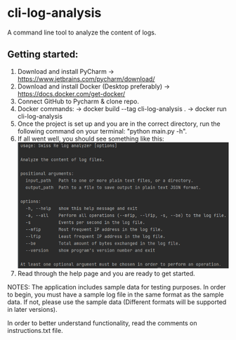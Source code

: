 # cli-log-analysis
 A command line tool to analyze the content of logs.

## Getting started:

1. Download and install PyCharm -> https://www.jetbrains.com/pycharm/download/
2. Download and install Docker (Desktop preferably) -> https://docs.docker.com/get-docker/
3. Connect GitHub to Pycharm & clone repo.
4. Docker commands:
    -> docker build --tag cli-log-analysis .
    -> docker run cli-log-analysis
5. Once the project is set up and you are in the correct directory, run the following command on your terminal: "python main.py -h".
6. If all went well, you should see something like this:
![help](https://github.com/ugueto/cli-log-analysis/blob/master/img/help.png?raw=true)
7. Read through the help page and you are ready to get started.

NOTES: 
The application includes sample data for testing purposes.
In order to begin, you must have a sample log file in the same format as the sample data. If not, please use the sample data (Different formats will be supported in later versions).


In order to better understand functionality, read the comments on instructions.txt file.